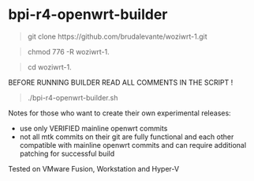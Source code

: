 # bpi-r4-openwrt-builder
 
 >git clone ht<span>tps://github.com/brudalevante/woziwrt-1.git
 
 >chmod 776 -R woziwrt-1.
 
 >cd woziwrt-1.
 
 BEFORE RUNNING BUILDER READ ALL COMMENTS IN THE SCRIPT !
 
 >./bpi-r4-openwrt-builder.sh
 
 
 Notes for those who want to create their own experimental releases:
- use only VERIFIED mainline openwrt commits
- not all mtk  commits on their git are fully functional and each other compatible
  with mainline openwrt commits and can require additional patching for successful 
  build
 
  
 Tested on VMware Fusion, Workstation and Hyper-V
